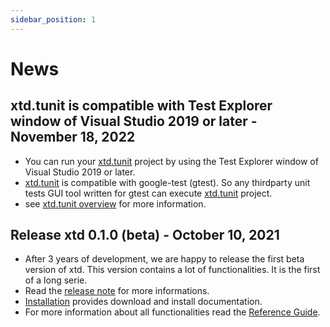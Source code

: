 ```yaml
---
sidebar_position: 1
---
```


# News

## xtd.tunit is compatible with Test Explorer window of Visual Studio 2019 or later - November 18, 2022

* You can run your [xtd.tunit](https://codedocs.xyz/gammasoft71/xtd/group__xtd__tunit.html) project by using the Test Explorer window of Visual Studio 2019 or later.
* [xtd.tunit](https://codedocs.xyz/gammasoft71/xtd/group__xtd__tunit.html) is compatible with google-test (gtest). So any thirdparty unit tests GUI tool written for gtest can execute [xtd.tunit](https://codedocs.xyz/gammasoft71/xtd/group__xtd__tunit.html) project.
* see [xtd.tunit overview](https://github.com/gammasoft71/xtd/blob/master/docs/tunit_overview.md) for more information.

## Release xtd 0.1.0 (beta) - October 10, 2021

* After 3 years of development, we are happy to release the first beta version of xtd. This version contains a lot of functionalities. It is the first of a long serie.
* Read the [release note](documentation/release_notes.md) for more informations.
* [Installation](downloads.md) provides download and install documentation.
* For more information about all functionalities read the [Reference Guide](https://codedocs.xyz/gammasoft71/xtd/index.html).
